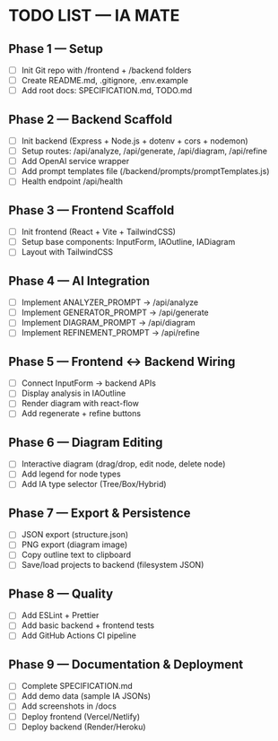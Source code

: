 #  TODO LIST — IA MATE

## Phase 1 — Setup
- [ ] Init Git repo with /frontend + /backend folders
- [ ] Create README.md, .gitignore, .env.example
- [ ] Add root docs: SPECIFICATION.md, TODO.md

## Phase 2 — Backend Scaffold
- [ ] Init backend (Express + Node.js + dotenv + cors + nodemon)
- [ ] Setup routes: /api/analyze, /api/generate, /api/diagram, /api/refine
- [ ] Add OpenAI service wrapper
- [ ] Add prompt templates file (/backend/prompts/promptTemplates.js)
- [ ] Health endpoint /api/health

## Phase 3 — Frontend Scaffold
- [ ] Init frontend (React + Vite + TailwindCSS)
- [ ] Setup base components: InputForm, IAOutline, IADiagram
- [ ] Layout with TailwindCSS

## Phase 4 — AI Integration
- [ ] Implement ANALYZER_PROMPT → /api/analyze
- [ ] Implement GENERATOR_PROMPT → /api/generate
- [ ] Implement DIAGRAM_PROMPT → /api/diagram
- [ ] Implement REFINEMENT_PROMPT → /api/refine

## Phase 5 — Frontend ↔ Backend Wiring
- [ ] Connect InputForm → backend APIs
- [ ] Display analysis in IAOutline
- [ ] Render diagram with react-flow
- [ ] Add regenerate + refine buttons

## Phase 6 — Diagram Editing
- [ ] Interactive diagram (drag/drop, edit node, delete node)
- [ ] Add legend for node types
- [ ] Add IA type selector (Tree/Box/Hybrid)

## Phase 7 — Export & Persistence
- [ ] JSON export (structure.json)
- [ ] PNG export (diagram image)
- [ ] Copy outline text to clipboard
- [ ] Save/load projects to backend (filesystem JSON)

## Phase 8 — Quality
- [ ] Add ESLint + Prettier
- [ ] Add basic backend + frontend tests
- [ ] Add GitHub Actions CI pipeline

## Phase 9 — Documentation & Deployment
- [ ] Complete SPECIFICATION.md
- [ ] Add demo data (sample IA JSONs)
- [ ] Add screenshots in /docs
- [ ] Deploy frontend (Vercel/Netlify)
- [ ] Deploy backend (Render/Heroku)
